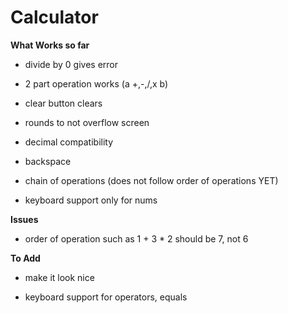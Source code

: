 # Calculator

**What Works so far**

- divide by 0 gives error

- 2 part operation works (a +,-,/,x b)

- clear button clears

- rounds to not overflow screen

- decimal compatibility

- backspace

- chain of operations (does not follow order of operations YET)

- keyboard support only for nums

**Issues**

- order of operation such as 1 + 3 * 2 should be 7, not 6

**To Add**

- make it look nice

- keyboard support for operators, equals